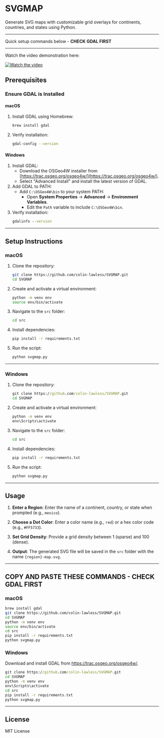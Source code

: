 # **SVGMAP**

Generate SVG maps with customizable grid overlays for continents, countries, and states using Python.

---

Quick setup commands below - **CHECK GDAL FIRST**

---

Watch the video demonstration here: 



[![Watch the video](https://img.youtube.com/vi/M7HVZWJV9Fg/0.jpg)](https://www.youtube.com/watch?v=M7HVZWJV9Fg)

## **Prerequisites**

### **Ensure GDAL is Installed**

#### **macOS**
1. Install GDAL using Homebrew:
   ```bash
   brew install gdal
   ```
2. Verify installation:
   ```bash
   gdal-config --version
   ```

#### **Windows**
1. Install GDAL:
   - Download the OSGeo4W installer from [https://trac.osgeo.org/osgeo4w/](https://trac.osgeo.org/osgeo4w/).
   - Select "Advanced Install" and install the latest version of GDAL.
2. Add GDAL to PATH:
   - Add `C:\OSGeo4W\bin` to your system PATH:
     - Open **System Properties** → **Advanced** → **Environment Variables**.
     - Edit the `Path` variable to include `C:\OSGeo4W\bin`.
3. Verify installation:
   ```cmd
   gdalinfo --version
   ```

---

## **Setup Instructions**

### **macOS**
1. Clone the repository:
   ```bash
   git clone https://github.com/colin-lawless/SVGMAP.git
   cd SVGMAP
   ```
2. Create and activate a virtual environment:
   ```bash
   python -m venv env
   source env/bin/activate
   ```
3. Navigate to the `src` folder:
   ```bash
   cd src
   ```
4. Install dependencies:
   ```bash
   pip install -r requirements.txt
   ```
5. Run the script:
   ```bash
   python svgmap.py
   ```

---

### **Windows**
1. Clone the repository:
   ```cmd
   git clone https://github.com/colin-lawless/SVGMAP.git
   cd SVGMAP
   ```
2. Create and activate a virtual environment:
   ```cmd
   python -m venv env
   env\Scripts\activate
   ```
3. Navigate to the `src` folder:
   ```cmd
   cd src
   ```
4. Install dependencies:
   ```cmd
   pip install -r requirements.txt
   ```
5. Run the script:
   ```cmd
   python svgmap.py
   ```

---

## **Usage**

1. **Enter a Region**:
   Enter the name of a continent, country, or state when prompted (e.g., `mexico`).

2. **Choose a Dot Color**:
   Enter a color name (e.g., `red`) or a hex color code (e.g., `#FF5733`).

3. **Set Grid Density**:
   Provide a grid density between 1 (sparse) and 100 (dense).

4. **Output**:
   The generated SVG file will be saved in the `src` folder with the name `{region}-map.svg`.

---

## **COPY AND PASTE THESE COMMANDS - CHECK GDAL FIRST**

### **macOS**
```bash
brew install gdal
git clone https://github.com/colin-lawless/SVGMAP.git
cd SVGMAP
python -m venv env
source env/bin/activate
cd src
pip install -r requirements.txt
python svgmap.py
```

### **Windows**
Download and install GDAL from https://trac.osgeo.org/osgeo4w/.
```cmd
git clone https://github.com/colin-lawless/SVGMAP.git
cd SVGMAP
python -m venv env
env\Scripts\activate
cd src
pip install -r requirements.txt
python svgmap.py
```

---

## **License**
MIT License
